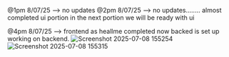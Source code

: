 @1pm 8/07/25 --> no updates
@2pm 8/07/25 --> no updates........ almost completed ui portion in the next portion we will be ready with ui


@4pm 8/07/25 --> frontend as heallme completed now backed is set up working on backend.
![Screenshot 2025-07-08 155254](https://github.com/user-attachments/assets/425f9411-b38a-43d7-8b92-aee97b4765b5)
![Screenshot 2025-07-08 155315](https://github.com/user-attachments/assets/8e2a6475-edfa-413a-8956-11a283d486ea)
